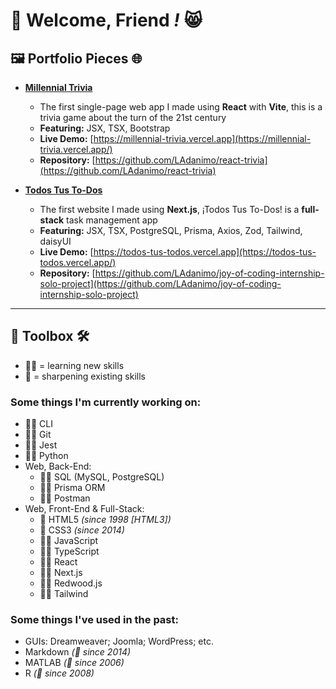# 👋 Welcome, Friend _**!**_ 😸

## 🖼️ Portfolio Pieces 🌐

- [**Millennial Trivia**](https://millennial-trivia.vercel.app/)
  - The first single-page web app I made using **React** with **Vite**, this is a trivia game about the turn of the 21st century
  - **Featuring:** JSX, TSX, Bootstrap
  - **Live Demo:** [https://millennial-trivia.vercel.app](https://millennial-trivia.vercel.app/)
  - **Repository:** [https://github.com/LAdanimo/react-trivia](https://github.com/LAdanimo/react-trivia)

- [**Todos Tus To-Dos**](https://todos-tus-todos.vercel.app/)
  - The first website I made using **Next.js**, ¡Todos Tus To-Dos! is a **full-stack** task management app
  - **Featuring:** JSX, TSX, PostgreSQL, Prisma, Axios, Zod, Tailwind, daisyUI
  - **Live Demo:** [https://todos-tus-todos.vercel.app](https://todos-tus-todos.vercel.app/)
  - **Repository:** [https://github.com/LAdanimo/joy-of-coding-internship-solo-project](https://github.com/LAdanimo/joy-of-coding-internship-solo-project)

---

## 🧰 Toolbox 🛠️

- 🧑‍🏫 = learning new skills
- 🧠 = sharpening existing skills

### Some things I'm currently working on:

- 🧑‍🏫 CLI 
- 🧑‍🏫 Git 
- 🧑‍🏫 Jest 
- 🧑‍🏫 Python 
- Web, Back-End: 
  - 🧑‍🏫 SQL (MySQL, PostgreSQL) 
  - 🧑‍🏫 Prisma ORM 
  - 🧑‍🏫 Postman 
- Web, Front-End & Full-Stack:
  - 🧠 HTML5 _(since 1998 [HTML3])_ 
  - 🧠 CSS3 _(since 2014)_ 
  - 🧑‍🏫 JavaScript 
  - 🧑‍🏫 TypeScript 
  - 🧑‍🏫 React 
  - 🧑‍🏫 Next.js 
  - 🧑‍🏫 Redwood.js 
  - 🧑‍🏫 Tailwind 

### Some things I've used in the past:

- GUIs: Dreamweaver; Joomla; WordPress; etc.
- Markdown _(🧠 since 2014)_
- MATLAB _(🧠 since 2006)_
- R _(🧠 since 2008)_
